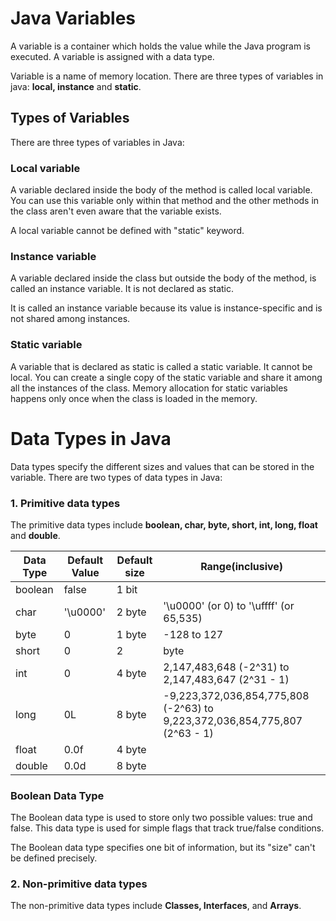 # Java Variables
A variable is a container which holds the value while the Java program is executed. A variable is assigned with a data type.

Variable is a name of memory location. There are three types of variables in java: **local, instance** and **static**.

## Types of Variables
There are three types of variables in Java:

### Local variable
A variable declared inside the body of the method is called local variable. You can use this variable only within that method and the other methods in the class aren't even aware that the variable exists.

A local variable cannot be defined with "static" keyword.

### Instance variable
A variable declared inside the class but outside the body of the method, is called an instance variable. It is not declared as static.

It is called an instance variable because its value is instance-specific and is not shared among instances.

### Static variable
A variable that is declared as static is called a static variable. It cannot be local. You can create a single copy of the static variable and share it among all the instances of the class. Memory allocation for static variables happens only once when the class is loaded in the memory.

# Data Types in Java

Data types specify the different sizes and values that can be stored in the variable. There are two types of data types in Java:

### 1. Primitive data types
 The primitive data types include **boolean, char, byte, short, int, long, float** and **double**.

| Data Type |	Default Value |	Default size | Range(inclusive) | 
| --------- | ------------- | ------------ | ----- |
| boolean |	false |	1 bit |  |
| char |	'\u0000' |	2 byte | '\u0000' (or 0) to '\uffff' (or 65,535) |
| byte |	0 |	1 byte | -128 to 127 |
| short |	0 |	2 | byte | -32,768 to 32,767 | 
| int |	0 |	4 byte | 2,147,483,648 (-2^31) to 2,147,483,647 (2^31 - 1) |
| long |	0L |	8 byte | -9,223,372,036,854,775,808 (-2^63) to 9,223,372,036,854,775,807 (2^63 - 1) |
| float |	0.0f |	4 byte |
| double |	0.0d |	8 byte |

### Boolean Data Type
The Boolean data type is used to store only two possible values: true and false. This data type is used for simple flags that track true/false conditions.

The Boolean data type specifies one bit of information, but its "size" can't be defined precisely.

### 2. Non-primitive data types
The non-primitive data types include **Classes, Interfaces**, and **Arrays**.
